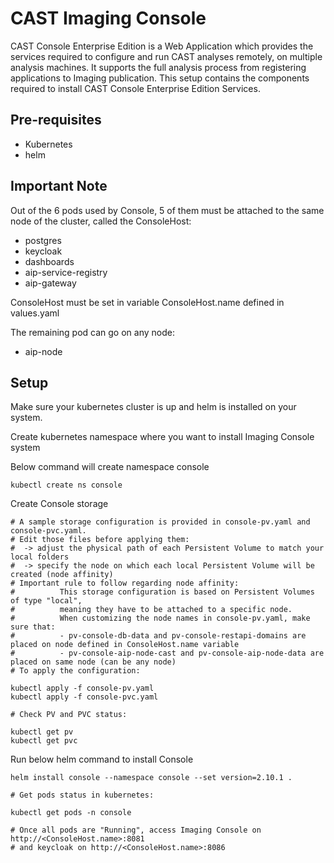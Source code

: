 # CAST Imaging Console

CAST Console Enterprise Edition is a Web Application which provides the services required to configure and run CAST analyses remotely, on multiple analysis machines. It supports the full analysis process from registering applications to Imaging publication. This setup contains the components required to install CAST Console Enterprise Edition Services.

## Pre-requisites

- Kubernetes
- helm

## Important Note

Out of the 6 pods used by Console, 5 of them must be attached to the same node of the cluster, called the ConsoleHost:

  - postgres
  - keycloak
  - dashboards
  - aip-service-registry
  - aip-gateway

ConsoleHost must be set in variable ConsoleHost.name defined in values.yaml

The remaining pod can go on any node:
  - aip-node

## Setup

Make sure your kubernetes cluster is up and helm is installed on your system.

Create kubernetes namespace where you want to install Imaging Console system

Below command will create namespace console
```
kubectl create ns console

```

Create Console storage
```
# A sample storage configuration is provided in console-pv.yaml and console-pvc.yaml.
# Edit those files before applying them:
#  -> adjust the physical path of each Persistent Volume to match your local folders
#  -> specify the node on which each local Persistent Volume will be created (node affinity)
# Important rule to follow regarding node affinity:
#          This storage configuration is based on Persistent Volumes of type "local",
#          meaning they have to be attached to a specific node. 
#          When customizing the node names in console-pv.yaml, make sure that:
#          - pv-console-db-data and pv-console-restapi-domains are placed on node defined in ConsoleHost.name variable
#          - pv-console-aip-node-cast and pv-console-aip-node-data are placed on same node (can be any node)
# To apply the configuration:

kubectl apply -f console-pv.yaml
kubectl apply -f console-pvc.yaml

# Check PV and PVC status:

kubectl get pv
kubectl get pvc

```

Run below helm command to install Console
```
helm install console --namespace console --set version=2.10.1 .

# Get pods status in kubernetes:

kubectl get pods -n console

# Once all pods are "Running", access Imaging Console on http://<ConsoleHost.name>:8081
# and keycloak on http://<ConsoleHost.name>:8086
```
